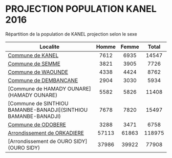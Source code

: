 # PROJECTION POPULATION KANEL 2016
	
Répartition de la population de KANEL projection selon le sexe
	
| Localite  | Homme | Femme | Total |
| --------- |:-----:|:-----:|:-----:|
| [Commune de KANEL](KANEL) | 7612 | 6935 | 14547 |
| [Commune de SEMME](SEMME) | 3821 | 3905 | 7726 |
| [Commune de WAOUNDE](WAOUNDE) | 4338 | 4424 | 8762 |
| [Commune de DEMBANCANE](DEMBANCANE) | 2904 | 3030 | 5934 |
| [Commune de HAMADY OUNARE](HAMADY OUNARE) | 5582 | 5826 | 11408 |
| [Commune de SINTHIOU BAMANBE-BANADJI](SINTHIOU BAMANBE-BANADJI) | 7678 | 7820 | 15497 |
| [Commune de ODOBERE](ODOBERE) | 3288 | 3471 | 6758 |
| [Arrondissement de ORKADIERE](ORKADIERE) | 57113 | 61863 | 118975 |
| [Arrondissement de OURO SIDY](OURO SIDY) | 37986 | 39922 | 77908 |
